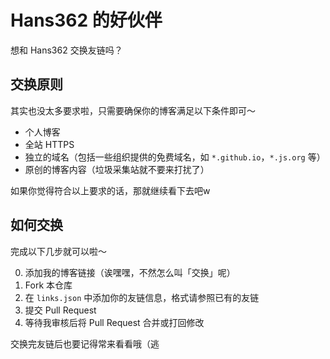 # Hans362 的好伙伴

想和 Hans362 交换友链吗？

## 交换原则

其实也没太多要求啦，只需要确保你的博客满足以下条件即可～

- 个人博客
- 全站 HTTPS
- 独立的域名（包括一些组织提供的免费域名，如 `*.github.io`，`*.js.org` 等）
- 原创的博客内容（垃圾采集站就不要来打扰了）

如果你觉得符合以上要求的话，那就继续看下去吧w

## 如何交换

完成以下几步就可以啦～

0. 添加我的博客链接（诶嘿嘿，不然怎么叫「交换」呢）
1. Fork 本仓库
2. 在 `links.json` 中添加你的友链信息，格式请参照已有的友链
3. 提交 Pull Request
4. 等待我审核后将 Pull Request 合并或打回修改

交换完友链后也要记得常来看看哦（逃